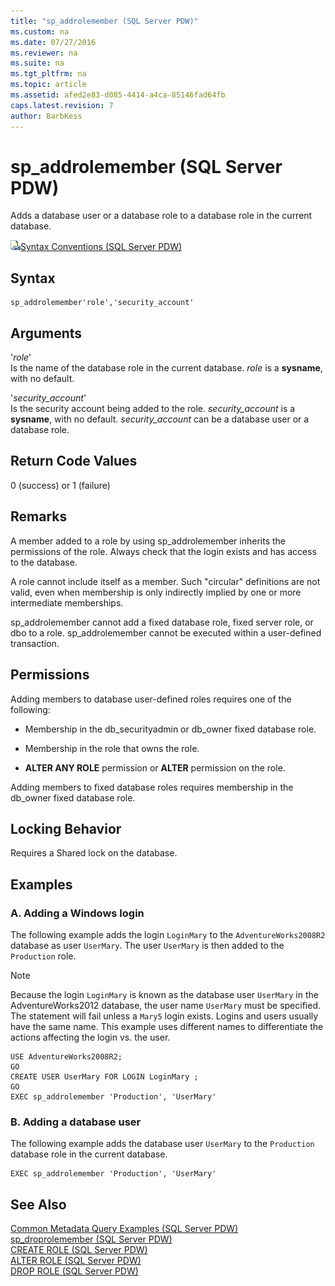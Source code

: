 ```yaml
---
title: "sp_addrolemember (SQL Server PDW)"
ms.custom: na
ms.date: 07/27/2016
ms.reviewer: na
ms.suite: na
ms.tgt_pltfrm: na
ms.topic: article
ms.assetid: afed2e83-d085-4414-a4ca-85146fad64fb
caps.latest.revision: 7
author: BarbKess
---
```

# sp_addrolemember (SQL Server PDW)
Adds a database user or a database role to a database role in the current database.  
  
![Topic link icon](../../mpp/sqlpdw/media/Topic_Link.gif "Topic_Link")[Syntax Conventions &#40;SQL Server PDW&#41;](../../mpp/sqlpdw/syntax-conventions-sql-server-pdw.md)  
  
## Syntax  
  
```  
sp_addrolemember'role','security_account'  
```  
  
## Arguments  
'*role*'  
Is the name of the database role in the current database. *role* is a **sysname**, with no default.  
  
'*security_account*'  
Is the security account being added to the role. *security_account* is a **sysname**, with no default. *security_account* can be a database user or a database role.  
  
## Return Code Values  
0 (success) or 1 (failure)  
  
## Remarks  
A member added to a role by using sp_addrolemember inherits the permissions of the role. Always check that the login exists and has access to the database.  
  
A role cannot include itself as a member. Such "circular" definitions are not valid, even when membership is only indirectly implied by one or more intermediate memberships.  
  
sp_addrolemember cannot add a fixed database role, fixed server role, or dbo to a role. sp_addrolemember cannot be executed within a user-defined transaction.  
  
## Permissions  
Adding members to database user-defined roles requires one of the following:  
  
-   Membership in the db_securityadmin or db_owner fixed database role.  
  
-   Membership in the role that owns the role.  
  
-   **ALTER ANY ROLE** permission or **ALTER** permission on the role.  
  
Adding members to fixed database roles requires membership in the db_owner fixed database role.  
  
## Locking Behavior  
Requires a Shared lock on the database.  
  
## Examples  
  
### A. Adding a Windows login  
The following example adds the login `LoginMary` to the `AdventureWorks2008R2` database as user `UserMary`. The user `UserMary` is then added to the `Production` role.  
  
> [!NOTE]  
> Because the login `LoginMary` is known as the database user `UserMary` in the AdventureWorks2012 database, the user name `UserMary` must be specified. The statement will fail unless a `Mary5` login exists. Logins and users usually have the same name. This example uses different names to differentiate the actions affecting the login vs. the user.  
  
```  
USE AdventureWorks2008R2;  
GO  
CREATE USER UserMary FOR LOGIN LoginMary ;  
GO  
EXEC sp_addrolemember 'Production', 'UserMary'  
```  
  
### B. Adding a database user  
The following example adds the database user `UserMary` to the `Production` database role in the current database.  
  
```  
EXEC sp_addrolemember 'Production', 'UserMary'  
```  
  
## See Also  
[Common Metadata Query Examples &#40;SQL Server PDW&#41;](../../mpp/sqlpdw/common-metadata-query-examples-sql-server-pdw.md)  
[sp_droprolemember &#40;SQL Server PDW&#41;](../../mpp/sqlpdw/sp-droprolemember-sql-server-pdw.md)  
[CREATE ROLE &#40;SQL Server PDW&#41;](../../mpp/sqlpdw/create-role-sql-server-pdw.md)  
[ALTER ROLE &#40;SQL Server PDW&#41;](../../mpp/sqlpdw/alter-role-sql-server-pdw.md)  
[DROP ROLE &#40;SQL Server PDW&#41;](../../mpp/sqlpdw/drop-role-sql-server-pdw.md)  
  
